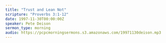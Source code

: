 ```yaml
---
title: "Trust and Lean Not"
scripture: "Proverbs 3:1-12"
date: 1997-11-30T00:00:00Z
speaker: Pete Deison
sermon_type: morning
audio: https://pcpcmorningsermons.s3.amazonaws.com/19971130deison.mp3 
---
```



